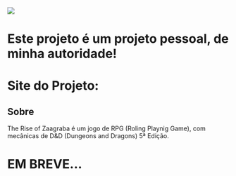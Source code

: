 <img src="./img/logo.png">

# Este projeto é um projeto pessoal, de minha autoridade!

# Site do Projeto:
<a href="https://pedroa07.github.io/The-Rise-of-Zaagraba/" target="_blank" alt="Site do Projeto"></a>

## Sobre
The Rise of Zaagraba é um jogo de RPG (Roling Playnig Game), com mecânicas de D&D (Dungeons and Dragons) 5ª Edição. 

# EM BREVE...
